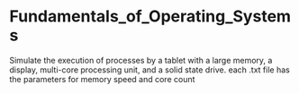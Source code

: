 # Fundamentals_of_Operating_Systems
Simulate the execution of processes by a tablet with a large memory, a display, multi-core processing unit, and a solid state drive. each .txt file has the parameters for memory speed and core count 
